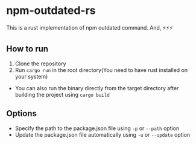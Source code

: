 # npm-outdated-rs

This is a rust implementation of npm outdated command. And, ⚡⚡⚡

## How to run

1. Clone the repository
2. Run ```cargo run``` in the root directory(You need to have rust installed on your system)

- You can also run the binary directly from the target directory after building the project using ```cargo build```

## Options

- Specify the path to the package.json file using ```-p``` or ```--path``` option
- Update the package.json file automatically using ```-u``` or ```--update``` option